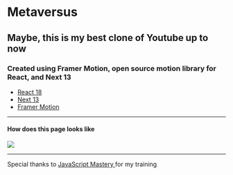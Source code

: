 # Metaversus

## Maybe, this is my best clone of Youtube up to now

### Created using Framer Motion, open source motion library for React, and Next 13

- [React 18](https://reactjs.org/blog/2022/03/29/react-v18.html)
- [Next 13](https://nextjs.org/)
- [Framer Motion](https://www.npmjs.com/package/framer-motion)

---

#### How does this page looks like

![](/demo.gif)

---

Special thanks to [JavaScript Mastery ](https://www.youtube.com/watch?v=ugCN_gynFYw) for my training